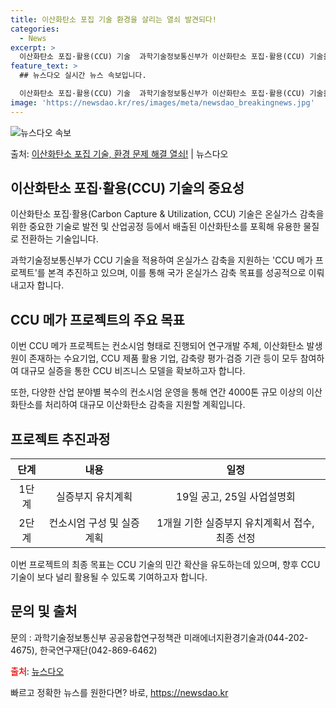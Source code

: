 ```yaml
---
title: 이산화탄소 포집 기술 환경을 살리는 열쇠 발견되다!
categories:
  - News
excerpt: >
  이산화탄소 포집·활용(CCU) 기술  과학기술정보통신부가 이산화탄소 포집·활용(CCU) 기술을 적용해 온실가…
feature_text: >
  ## 뉴스다오 실시간 뉴스 속보입니다.

  이산화탄소 포집·활용(CCU) 기술  과학기술정보통신부가 이산화탄소 포집·활용(CCU) 기술을 적용해 온실가…
image: 'https://newsdao.kr/res/images/meta/newsdao_breakingnews.jpg'
---
```


![뉴스다오 속보](https://newsdao.kr/res/images/meta/newsdao_breakingnews.jpg)

<p>출처: <a href="https://newsdao.kr/4295" rel="dofollow">이산화탄소 포집 기술, 환경 문제 해결 열쇠!</a> | 뉴스다오</p>

<h2 data-ke-size="size26">이산화탄소 포집·활용(CCU) 기술의 중요성</h2>
<p data-ke-size="size16">이산화탄소 포집·활용(Carbon Capture & Utilization, CCU) 기술은 온실가스 감축을 위한 중요한 기술로 발전 및 산업공정 등에서 배출된 이산화탄소를 포획해 유용한 물질로 전환하는 기술입니다.</p>
<p data-ke-size="size16">과학기술정보통신부가 CCU 기술을 적용하여 온실가스 감축을 지원하는 'CCU 메가 프로젝트'를 본격 추진하고 있으며, 이를 통해 국가 온실가스 감축 목표를 성공적으로 이뤄내고자 합니다.</p>

<h2 data-ke-size="size26">CCU 메가 프로젝트의 주요 목표</h2>
<p data-ke-size="size16">이번 CCU 메가 프로젝트는 컨소시엄 형태로 진행되어 연구개발 주체, 이산화탄소 발생원이 존재하는 수요기업, CCU 제품 활용 기업, 감축량 평가·검증 기관 등이 모두 참여하여 대규모 실증을 통한 CCU 비즈니스 모델을 확보하고자 합니다.</p>
<p data-ke-size="size16">또한, 다양한 산업 분야별 복수의 컨소시엄 운영을 통해 연간 4000톤 규모 이상의 이산화탄소를 처리하여 대규모 이산화탄소 감축을 지원할 계획입니다.</p>

<h2 data-ke-size="size26">프로젝트 추진과정</h2>
<table>
	<thead>
		<tr>
			<th style="text-align: center;">단계</th>
			<th style="text-align: center;">내용</th>
			<th style="text-align: center;">일정</th>
		</tr>
	</thead>
	<tbody>
		<tr>
			<td style="text-align: center;">1단계</td>
			<td style="text-align: center;">실증부지 유치계획</td>
			<td style="text-align: center;">19일 공고, 25일 사업설명회</td>
		</tr>
		<tr>
			<td style="text-align: center;">2단계</td>
			<td style="text-align: center;">컨소시엄 구성 및 실증계획</td>
			<td style="text-align: center;">1개월 기한 실증부지 유치계획서 접수, 최종 선정</td>
		</tr>
	</tbody>
</table>

<p data-ke-size="size16">이번 프로젝트의 최종 목표는 CCU 기술의 민간 확산을 유도하는데 있으며, 향후 CCU 기술이 보다 널리 활용될 수 있도록 기여하고자 합니다.</p>

<h2 data-ke-size="size26">문의 및 출처</h2>
<p data-ke-size="size16">문의 : 과학기술정보통신부 공공융합연구정책관 미래에너지환경기술과(044-202-4675), 한국연구재단(042-869-6462)</p>
<p><b><span style="color: #ee2323;">출처</span></b>: <a href="https://newsdao.kr/4295">뉴스다오</a></p> 

빠르고 정확한 뉴스를 원한다면? 바로, <a href="https://newsdao.kr" rel="dofollow">https://newsdao.kr</a>


